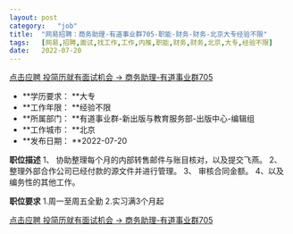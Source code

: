 ```yaml
---
layout:	post
category:	"job"
title:	"网易招聘：商务助理-有道事业群705-职能-财务-财务-北京大专经验不限"
tags:	[网易,招聘,面试,找工作,工作,内推,职能,财务,财务,北京,大专,经验不限]
date:	2022-07-20
---
```


[点击应聘 投简历就有面试机会 -> 商务助理-有道事业群705](http://mobile.bole.netease.com/bole/boleDetail?id=41670&employeeId=346f03c3cda5f04c&key=all)



- **学历要求： **大专
- **工作年限： **经验不限
- **所属部门： **有道事业群-新出版与教育服务部-出版中心-编辑组
- **工作城市： **北京
- **发布日期： **2022-07-20



**职位描述**
1、 协助整理每个月的内部转售邮件与账目核对，以及提交飞燕。
2、 整理外部合作公司已经付款的源文件并进行管理。
3、 审核合同金额。
4、以及编务性的其他工作。



**职位要求**
1.周一至周五全勤
2.实习满3个月起



[点击应聘 投简历就有面试机会 -> 商务助理-有道事业群705](http://mobile.bole.netease.com/bole/boleDetail?id=41670&employeeId=346f03c3cda5f04c&key=all)